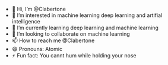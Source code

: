- 👋 Hi, I’m @Clabertone
- 👀 I’m interested in machine learning deep learning and artifial intelligence
- 🌱 I’m currently learning deep learning and machine learning
- 💞️ I’m looking to collaborate on machine learning
- 📫 How to reach me @Clabertone
- 😄 Pronouns: Atomic
- ⚡ Fun fact: You cannt hum while holding your nose

<!---
Clabertone/Clabertone is a ✨ special ✨ repository because its `README.md` (this file) appears on your GitHub profile.
You can click the Preview link to take a look at your changes.
--->
